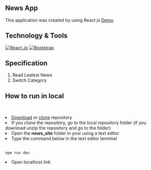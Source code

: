 News App
---
This application was created by using React js<be>
<a href="news-app.infinityfreeapp.com">Demo</a>

Technology & Tools
---
<a href="https://react.dev/"><img alt="React Js" src="https://img.shields.io/badge/React%20Js%20-%20%235ad4f6.svg?logo=react&logoColor=white"></a>
<a href="https://getbootstrap.com/"><img alt="Bootstrap" src="https://img.shields.io/badge/Bootstrap-8311f9.svg?logo=bootstrap&logoColor=white"></a>

Specification
---
<ol>
  <li>Read Leatest News</li>
  <li>Switch Category</li>
</ol>

How to run in local
---
<br>
<ol></ol>
  <li><a href="https://github.com/HasanChinthaka/News-Site/archive/refs/heads/main.zip">Download</a> or <a href="https://github.com/HasanChinthaka/News-Site.git">clone</a> repository</li>
  <li>If you clone the repository, go to the local repository folder (if you download unzip the repository and go to the folder)</li>
  <li>Open the <b>news_site</b> folder in your using a text editor</li>
  <li>Type the command below in the text editor terminal</li><br>
  
  ```
npm run dev
```
  <li>Open localhost link</li>
</ol>
